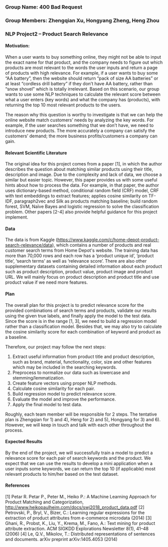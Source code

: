### Group Name: 400 Bad Request
### Group Members: Zhengqian Xu, Hongyang Zheng, Heng Zhou

### NLP Project2 – Product Search Relevance

#### Motivation:
When a user wants to buy something online, they might not be able to input the exact name for that product, and the company needs to figure out which products are most relevant to the words the user inputs and return a page of products with high relevance. For example, if a user wants to buy some “AA battery”, then the website should return “pack of size AA batteries” or at least “cordless drill battery” if they don’t have AA battery, rather than “snow shovel” which is totally irrelevant. Based on this scenario, our group wants to use some NLP techniques to calculate the relevant score between what a user enters (key words) and what the company has (products), with returning the top 10 most relevant products to the users. 

The reason why this question is worthy to investigate is that we can help the online website match customers’ needs by analyzing the key words. For example, if the user searches something that we don’t have, we need to introduce new products. The more accurately a company can satisfy the customers’ demand; the more business profits/customers a company can gain.

#### Relevant Scientific Literature
The original idea for this project comes from a paper [1], in which the author describes the question about matching similar products using their title, description and image. Due to the complexity and lack of data, we choose a similar but easier topic. However, this paper provides us with some useful hints about how to process the data. For example, in that paper, the author uses dictionary-based method, conditional random field (CRF) model, CRF with text embeddings to extract features; applies cosine similarity on TF-IDF, paragraph2vec and Silk as products matching baseline; build random forest, SVM, Naïve Bayes and logistic regression to solve the classification problem. Other papers [2-4] also provide helpful guidance for this project implement.

#### Data
The data is from Kaggle (https://www.kaggle.com/c/home-depot-product-search-relevance/data), which contains a number of products and real customer search terms from Home Depot's website. The training data has more than 70,000 rows and each row has a ‘product unique id’, ‘product title’, ‘search terms’ as well as ‘relevance score’. There are also other supplementary datasets containing detailed information about each product such as product description, product value, product image and product URL. We will mainly focus on product description and product title and use product value if we need more features.

#### Plan
The overall plan for this project is to predict relevance score for the provided combinations of search terms and products, validate our results using the given true labels, and finally apply the model to the test data. Since the score is in the range [1, 3], we need to build a regression model rather than a classification model. Besides that, we may also try to calculate the cosine similarity score for each combination of keyword and product as a baseline. 

Therefore, our project may follow the next steps:
1) Extract useful information from product title and product description, such as brand, material, functionality, color, size and other features which may be included in the searching keywords. 
2) Preprocess to normalize our data such as lowercase and stemming/lemmatization.
3) Create feature vectors using proper NLP methods. 
4) Calculate cosine similarity for each pair.
5) Build regression model to predict relevance score.
6) Evaluate the model and improve the performance.
7) Apply the final model to test data.

Roughly, each team member will be responsible for 2 steps. The tentative plan is Zhengqian for 1) and 4), Heng for 2) and 5), Hongyang for 3) and 6). However, we will keep in touch and talk with each other throughout the process. 

#### Expected Results
By the end of the project, we will successfully train a model to predict a relevance score for each pair of search keywords and the product. We expect that we can use the results to develop a mini application when a user inputs some keywords, we can return the top 10 (if applicable) most relevant products to him/her based on the test dataset. 

#### References
[1] Petar R. Petar P., Peter M., Heiko P.: A Machine Learning Approach for Product Matching and Categorization, http://www.heikopaulheim.com/docs/swj2018_product_data.pdf
[2] Petrovski, P., Bryl, V., Bizer, C.: Learning regular expressions for the extraction of product attributes from e-commerce microdata (2014)
[3] Ghani, R., Probst, K., Liu, Y., Krema, M., Fano, A.: Text mining for product attribute extraction. ACM SIGKDD Explorations Newsletter 8(1), 41–48 (2006)
[4] Le, Q.V., Mikolov, T.: Distributed representations of sentences and documents. arXiv preprint arXiv:1405.4053 (2014)


